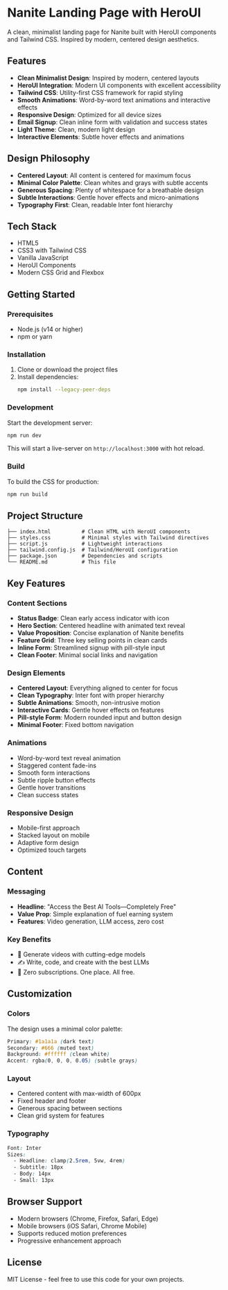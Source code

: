 # Nanite Landing Page with HeroUI

A clean, minimalist landing page for Nanite built with HeroUI components and Tailwind CSS. Inspired by modern, centered design aesthetics.

## Features

- **Clean Minimalist Design**: Inspired by modern, centered layouts
- **HeroUI Integration**: Modern UI components with excellent accessibility
- **Tailwind CSS**: Utility-first CSS framework for rapid styling
- **Smooth Animations**: Word-by-word text animations and interactive effects
- **Responsive Design**: Optimized for all device sizes
- **Email Signup**: Clean inline form with validation and success states
- **Light Theme**: Clean, modern light design
- **Interactive Elements**: Subtle hover effects and animations

## Design Philosophy

- **Centered Layout**: All content is centered for maximum focus
- **Minimal Color Palette**: Clean whites and grays with subtle accents
- **Generous Spacing**: Plenty of whitespace for a breathable design
- **Subtle Interactions**: Gentle hover effects and micro-animations
- **Typography First**: Clean, readable Inter font hierarchy

## Tech Stack

- HTML5
- CSS3 with Tailwind CSS
- Vanilla JavaScript
- HeroUI Components
- Modern CSS Grid and Flexbox

## Getting Started

### Prerequisites

- Node.js (v14 or higher)
- npm or yarn

### Installation

1. Clone or download the project files
2. Install dependencies:
   ```bash
   npm install --legacy-peer-deps
   ```

### Development

Start the development server:
```bash
npm run dev
```

This will start a live-server on `http://localhost:3000` with hot reload.

### Build

To build the CSS for production:
```bash
npm run build
```

## Project Structure

```
├── index.html          # Clean HTML with HeroUI components
├── styles.css          # Minimal styles with Tailwind directives
├── script.js           # Lightweight interactions
├── tailwind.config.js  # Tailwind/HeroUI configuration
├── package.json        # Dependencies and scripts
└── README.md           # This file
```

## Key Features

### Content Sections

- **Status Badge**: Clean early access indicator with icon
- **Hero Section**: Centered headline with animated text reveal
- **Value Proposition**: Concise explanation of Nanite benefits
- **Feature Grid**: Three key selling points in clean cards
- **Inline Form**: Streamlined signup with pill-style input
- **Clean Footer**: Minimal social links and navigation

### Design Elements

- **Centered Layout**: Everything aligned to center for focus
- **Clean Typography**: Inter font with proper hierarchy
- **Subtle Animations**: Smooth, non-intrusive motion
- **Interactive Cards**: Gentle hover effects on features
- **Pill-style Form**: Modern rounded input and button design
- **Minimal Footer**: Fixed bottom navigation

### Animations

- Word-by-word text reveal animation
- Staggered content fade-ins
- Smooth form interactions
- Subtle ripple button effects
- Gentle hover transitions
- Clean success states

### Responsive Design

- Mobile-first approach
- Stacked layout on mobile
- Adaptive form design
- Optimized touch targets

## Content

### Messaging
- **Headline**: "Access the Best AI Tools—Completely Free"
- **Value Prop**: Simple explanation of fuel earning system
- **Features**: Video generation, LLM access, zero cost

### Key Benefits
- 🎥 Generate videos with cutting-edge models
- ✍️ Write, code, and create with the best LLMs
- 💸 Zero subscriptions. One place. All free.

## Customization

### Colors
The design uses a minimal color palette:
```css
Primary: #1a1a1a (dark text)
Secondary: #666 (muted text)
Background: #ffffff (clean white)
Accent: rgba(0, 0, 0, 0.05) (subtle grays)
```

### Layout
- Centered content with max-width of 600px
- Fixed header and footer
- Generous spacing between sections
- Clean grid system for features

### Typography
```css
Font: Inter
Sizes: 
  - Headline: clamp(2.5rem, 5vw, 4rem)
  - Subtitle: 18px
  - Body: 14px
  - Small: 13px
```

## Browser Support

- Modern browsers (Chrome, Firefox, Safari, Edge)
- Mobile browsers (iOS Safari, Chrome Mobile)
- Supports reduced motion preferences
- Progressive enhancement approach

## License

MIT License - feel free to use this code for your own projects. 